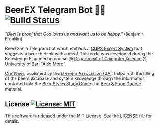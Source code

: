 # BeerEX Telegram Bot :robot::beer: [![Build Status](https://travis-ci.org/DonatoMeoli/BeerEX.svg?branch=master)](https://travis-ci.org/DonatoMeoli/BeerEX)

*"Beer is proof that God loves us and want us to be happy."* (Benjamin Franklin)

BeerEX is a Telegram bot which embeds a [CLIPS Expert System](http://www.clipsrules.net/) that suggests a beer to drink 
with a meal. This code was developed during the Knowledge Engineering course @ 
[Department of Computer Science](http://www.uniba.it/ricerca/dipartimenti/informatica) 
@ [University of Bari "Aldo Moro"](http://www.uniba.it/).

[CraftBeer](https://www.craftbeer.com), published by the [Brewers Association (BA)](https://www.brewersassociation.org/),
helps with the filling of the beers database and system knowledge through the information contained into the
[Beer Styles Study Guide](https://www.craftbeer.com/wp-content/uploads/2014/12/craftbeerdotcom-beer-styles.pdf) and 
[Beer & Food Course](http://www.craftbeer.com/wp-content/uploads/CB_Food_Course/BeerAndFoodCourse.pdf) material.

## License [![License: MIT](https://img.shields.io/badge/License-MIT-yellow.svg)](https://opensource.org/licenses/MIT)

This software is released under the MIT License. See the [LICENSE](LICENSE) file for details.
